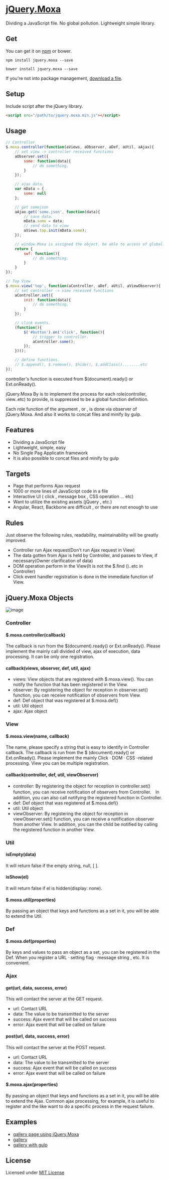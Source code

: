 # [jQuery.Moxa](http://makoto31.github.io/jquery.moxa/ "jQuery.Moxa")
Dividing a JavaScript file. No global pollution. Lightweight simple library.

## Get
You can get it on [npm](https://www.npmjs.com/package/jquery.moxa "npm") or bower.
```
npm install jquery.moxa --save

bower install jquery.moxa --save
```
If you're not into package management, [download a file](https://github.com/makoto31/jquery.moxa/releases/latest "download a file").

## Setup
Include script after the jQuery library.

```html
<script src="/path/to/jquery.moxa.min.js"></script>
```

## Usage

```javascript
// Controller
$.moxa.controller(function(aViews, aObserver, aDef, aUtil, aAjax){
    // set view -> controller received functions
    aObserver.set({
        some: function(data){
        	// do something.
        }
    });

    // ajax data.
    var mData = {
     	some: null
    };

    // get somejson
    aAjax.get('some.json', function(data){
    	// save data.
    	mData.some = data;
        // send data to view
        aViews.top.init(mData.some);
    });

    // window.Moxa is assigned the object. be able to access of global.
    return {
     	swf: function(){
     		// do something.
     	}
    }
});
```

```javascript
// Top View
$.moxa.view('top', function(aController, aDef, aUtil, aViewObserver){
    // set controller -> view received functions
    aController.set({
        init: function(data){
            // do something.
        }
    });

    // click events.
    (function(){
        $('#button').on('click', function(){
            // trigger to controller.
            aController.some();
        });
    })();

    // define functions.
    // $.append(), $.remove(), $hide(), $.addClass()........etc
});
```

controller's function is executed from $(document).ready() or Ext.onReady().

jQuery.Moxa By is to implement the process for each role(controller, view..etc) to provide, is suppressed to be a global function definition.

Each role function of the argument , or , is done via observer of jQuery.Moxa. And also it works to concat files and minify by gulp.

## Features
* Dividing a JavaScript file
* Lightweight, simple, easy
* No Single Pag Applicatin framework
* It is also possible to concat files and minify by gulp

## Targets
* Page that performs Ajax request
* 1000 or more lines of JavaScript code in a file
* Interactive UI ( click , message box , CSS operation ... etc)
* Want to utilize the existing assets (jQuery , etc.)
* Angular, React, Backbone are difficult , or there are not enough to use

## Rules
Just observe the following rules, readability, maintainability will be greatly improved.
* Controller run Ajax request(Don't run Ajax request in View)
* The data gotten from Ajax is held by Controller, and passes to View, if necessary(Owner clarification of data)
* DOM operation perform in the View(It is not the $.find ()..etc in Controller)
* Click event handler registration is done in the immediate function of View.

## jQuery.Moxa Objects
![image](http://makoto31.github.io/jquery.moxa/pages/ER.png "image")

### Controller

#### $.moxa.controller(callback)
The callback is run from the $(document).ready() or Ext.onReady(). Please implement the mainly call divided of view, ajax of execution, data processing. It can be only one registration.

#### callback(views, observer, def, util, ajax)
* views: View objects that are registered with $.moxa.view(). You can notify the function that has been registered in the View.
* observer: By registering the object for reception in observer.set() function, you can receive notification of observers from View.
* def: Def object that was registered at $.moxa.def()
* util: Util object
* ajax: Ajax object

### View

#### $.moxa.view(name, callback)
The name, please specify a string that is easy to identify in Controller callback. The callback is run from the $ (document).ready() or Ext.onReady(). Please implement the mainly Click · DOM · CSS -related processing. View you can be multiple registration.

#### callback(controller, def, util, viewObserver)
* controller: By registering the object for reception in controller.set() function, you can receive notification of observers from Controller.　In addition, you can also call notifying the registered function in Controller.
* def: Def object that was registered at $.moxa.def()
* util: Util object
* viewObserver: By registering the object for reception in viewObserver.set() function, you can receive a notification observer from another View. In addition, you can the child be notified by calling the registered function in another View.

### Util

#### isEmpty(data)
It will return false if the empty string, null, [ ].

#### isShow(el)
It will return false if el is hidden(display: none).

#### $.moxa.util(properties)
By passing an object that keys and functions as a set in it, you will be able to extend the Util.

### Def

#### $.moxa.def(properties)
By keys and values ​​to pass an object as a set, you can be registered in the Def. When you register a URL · setting flag · message string , etc. It is convenient.

### Ajax
#### get(url, data, success, error)
This will contact the server at the GET request.
* url: Contact URL
* data: The value to be transmitted to the server
* success: Ajax event that will be called on success
* error: Ajax event that will be called on failure

#### post(url, data, success, error)
This will contact the server at the POST request.
* url: Contact URL
* data: The value to be transmitted to the server
* success: Ajax event that will be called on success
* error: Ajax event that will be called on failure

#### $.moxa.ajax(properties)
By passing an object that keys and functions as a set in it, you will be able to extend the Ajax. Common ajax processing, for example, it is useful to register and the like want to do a specific process in the request failure.

## Examples
* [gallery page using jQuery.Moxa](http://makoto31.github.io/jquery.moxa/example/example.html "gallery page using jQuery.Moxa")
* [gallery](https://github.com/makoto31/jquery.moxa/tree/master/example "gallery")
* [gallery with gulp](https://github.com/makoto31/jquery.moxa/tree/master/example_gulp "gallery with gulp")

## License
Licensed under [MIT License](https://github.com/makoto31/jquery.moxa/blob/master/LICENSE.txt "MIT License")
